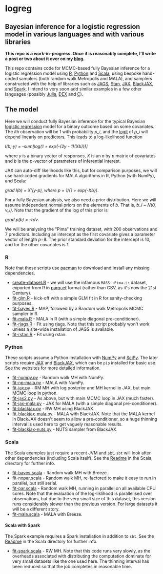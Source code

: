 # logreg

## Bayesian inference for a logistic regression model in various languages and with various libraries

**This repo is a work-in-progress. Once it is reasonably complete, I'll write a post or two about it over on my [blog](https://darrenjw.wordpress.com/).**

This repo contains code for MCMC-based fully Bayesian inference for a logistic regression model using [R](https://www.r-project.org/), [Python](https://www.python.org/) and [Scala](https://www.scala-lang.org/), using bespoke hand-coded samplers (both random walk Metropolis and MALA), and samplers constructed with the help of libraries such as [JAGS](https://sourceforge.net/projects/mcmc-jags/), [Stan](https://mc-stan.org/), [JAX](https://jax.readthedocs.io/), [BlackJAX](https://blackjax-devs.github.io/blackjax/), and [Spark](https://spark.apache.org/). I intend to very soon add similar examples in a few other languages (possibly [Julia](https://julialang.org/), [DEX](https://github.com/google-research/dex-lang) and [C](https://en.wikipedia.org/wiki/C_(programming_language))).

## The model

Here we will conduct fully Bayesian inference for the typical Bayesian [logistic regression](https://en.wikipedia.org/wiki/Logistic_regression) model for a binary outcome based on some covariates. The *i*th observation will be 1 with probability *p_i*, and the [logit](https://en.wikipedia.org/wiki/Logit) of *p_i* will depend linearly on predictors. This leads to a log-likelihood function

*l(b; y) = -sum[log(1 + exp{-(2y - 1)(Xb)})]*

where *y* is a binary vector of responses, *X* is an *n* by *p* matrix of covariates and *b* is the *p*-vector of parameters of inferential interest.

JAX can auto-diff likelihoods like this, but for comparison purposes, we will use hard-coded gradients for MALA algorithms in R, Python (with NumPy), and Scala:

*grad l(b) = X'(y-p), where p = 1/(1 + exp{-Xb})*.

For a fully Bayesian analysis, we also need a prior distribution. Here we will assume independent normal priors on the elements of *b*. That is, *b_i ~ N(0, v_i)*. Note that the gradient of the log of this prior is

*grad p(b) = -b/v*.

We will be analysing the "Pima" training dataset, with 200 observations and 7 predictors. Including an intercept as the first covariate gives a parameter vector of length *p*=8. The prior standard deviation for the intercept is 10, and for the other covariates is 1.

### R

Note that these scripts use [pacman](https://cran.r-project.org/web/packages/pacman/) to download and install any missing dependencies.

* [create-dataset.R](R/create-dataset.R) - we will use the infamous `MASS::Pima.tr` dataset, exported from R in [parquet](https://parquet.apache.org/) format (rather than CSV, as it's now the 21st Century).
* [fit-glm.R](R/fit-glm.R) - kick-off with a simple GLM fit in R for sanity-checking purposes.
* [fit-bayes.R](R/fit-bayes.R) - MAP, followed by a Random walk Metropolis MCMC sampler in R.
* [fit-mala.R](R/fit-mala.R) - MALA in R (with a simple diagonal pre-conditioner).
* [fit-rjags.R](R/fit-rjags.R) - Fit using rjags. Note that this script probably won't work unless a site-wide installation of JAGS is available. 
* [fit-rstan.R](R/fit-rstan.R) - Fit using rstan.

### Python

These scripts assume a Python installation with [NumPy](https://numpy.org/) and [SciPy](https://scipy.org/). The later scripts require [JAX](https://jax.readthedocs.io/) and [BlackJAX](https://blackjax-devs.github.io/blackjax/), which can be `pip` installed for basic use. See the websites for more detailed information.

* [fit-numpy.py](Python/fit-numpy.py) - Random walk MH with NumPy.
* [fit-np-mala.py](Python/fit-np-mala.py) - MALA with NumPy.
* [fit-jax.py](Python/fit-jax.py) - RM MH with log posterior and MH kernel in JAX, but main MCMC loop in python.
* [fit-jax2.py](Python/fit-jax2.py) - As above, but with main MCMC loop in JAX (much faster).
* [fit-jax-mala.py](Python/fit-jax-mala.py) - JAX for MALA (with a simple diagonal pre-conditioner).
* [fit-blackjax.py](Python/fit-blackjax.py) - RW MH using BlackJAX.
* [fit-blackjax-mala.py](Python/fit-blackjax-mala.py) - MALA with BlackJAX. Note that the MALA kernel in BlackJAX doesn't seem to allow a pre-conditioner, so a huge thinning interval is used here to get vaguely reasonable results.
* [fit-blackjax-nuts.py](Python/fit-blackjax-nuts.py) - NUTS sampler from BlackJAX.

### Scala

The Scala examples just require a recent JVM and [sbt](https://www.scala-sbt.org/). `sbt` will look after other dependencies (including Scala itself). See the [Readme](Scala/Readme.md) in the Scala directory for further info.

* [fit-bayes.scala](Scala/lr/src/main/scala/fit-bayes.scala) - Random walk MH with Breeze.
* [fit-nopar.scala](Scala/lr/src/main/scala/fit-nopar.scala) - Random walk MH, re-factored to make it easy to run in parallel, but still serial.
* [fit-par.scala](Scala/lr/src/main/scala/fit-par.scala) - Random walk MH, running in parallel on all available CPU cores. Note that the evaluation of the log-liklihood is parallelised over observations, but due to the very small size of this dataset, this version runs considerably slower than the previous version. For large datasets it will be a different story.
* [fit-mala.scala](Scala/lr/src/main/scala/fit-mala.scala) - MALA with Breeze.

#### Scala with Spark

The Spark example requires a Spark installation in addition to `sbt`. See the [Readme](Scala/Readme.md) in the Scala directory for further info.

* [fit-spark.scala](Scala/spark/src/main/scala/fit-spark.scala) - RW MH. Note that this code runs very slowly, as the overheads associated with distributing the computation dominate for very small datasets like the one used here. The thinning interval has been reduced so that the job completes in reasonable time.
